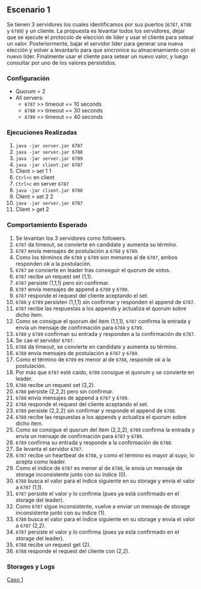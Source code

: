## Escenario 1
Se tienen 3 servidores los cuales identificamos por sus puertos (`6787`, `6788` y `6789`) y un cliente. La propuesta es levantar todos los servidores, dejar que se ejecute el protocolo de elección de líder y usar el cliente para setear un valor. Posteriormente, bajar el servidor líder para generar una nueva elección y volver a levantarlo para que sincronice su almacenamiento con el nuevo líder. Finalmente usar el cliente para setear un nuevo valor, y luego consultar por uno de los valores persistidos.

### Configuración
- Quorum = 2
- All servers:
  - `6787` >> timeout == 10 seconds
  - `6788` >> timeout == 30 seconds
  - `6789` >> timeout == 40 seconds

### Ejecuciones Realizadas
1) `java -jar server.jar 6787`
2) `java -jar server.jar 6788`
3) `java -jar server.jar 6789`
4) `java -jar client.jar 6787`
5) Client > set 1 1
6) `Ctrl+c` en client
7) `Ctrl+c` en server `6787`
8) `java -jar client.jar 6788`
9) Client > set 2 2
10) `java -jar server.jar 6787`
11) Client > get 2

### Comportamiento Esperado
1) Se levantan los 3 servidores como followers.
2) `6787` da timeout, se convierte en candidate y aumenta su término.
3) `6787` envía mensajes de postulación a `6788` y `6789`.
4) Como los términos de `6788` y `6789` son menores al de `6787`, ambos responden ok a la postulación.
5) `6787` se convierte en leader tras conseguir el quorum de votos.
6) `6787` recibe un request set (1,1).
7) `6787` persiste (1,1,1) pero sin confirmar.
8) `6787` envía mensajes de append a `6788` y `6789`.
9) `6787` responde el request del cliente aceptando el set.
10) `6788` y `6789` persisten (1,1,1) sin confirmar y responden el append de `6787`.
11) `6787` recibe las respuestas a los appends y actualiza el quorum sobre dicho ítem.
12) Como se consigue el quorum del item (1,1,1), `6787` confirma la entrada y envía un mensaje de confirmación para `6788` y `6789`.
13) `6788` y `6789` confirman su entrada y responden a la confirmación de `6787`.
14) Se cae el servidor `6787`.
15) `6788` da timeout, se convierte en candidate y aumenta su término.
16) `6788` envía mensajes de postulación a `6787` y `6789`.
17) Como el término de `6789` es menor al de `6788`, responde ok a la postulación.
18) Por más que `6787` esté caído, `6788` consigue el quorum y se convierte en leader.
19) `6788` recibe un request set (2,2).
20) `6788` persiste (2,2,2) pero sin confirmar.
21) `6788` envía mensajes de append a `6787` y `6789`.
22) `6788` responde el request del cliente aceptando el set.
23) `6789` persiste (2,2,2) sin confirmar y responde el append de `6788`.
24) `6788` recibe las respuestas a los appends y actualiza el quorum sobre dicho ítem.
25) Como se consigue el quorum del item (2,2,2), `6788` confirma la entrada y envía un mensaje de confirmación para `6787` y `6789`.
26) `6789` confirma su entrada y responde a la confirmación de `6788`.
27) Se levanta el servidor `6787`.
28) `6787` recibe un heartbeat de `6788`, y como el término es mayor al suyo, lo acepta como leader.
29) Como el índice de `6787` es menor al de `6788`, le envía un mensaje de storage inconsistente junto con su índice (0).
30) `6788` busca el valor para el índice siguiente en su storage y envía el valor a `6787` (1,1).
31) `6787` persiste el valor y lo confirma (pues ya está confirmado en el storage del leader).
32) Como `6787` sigue inconsistente, vuelve a enviar un mensaje de storage inconsistente junto con su índice (1).
33) `6788` busca el valor para el índice siguiente en su storage y envía el valor a `6787` (2,2).
34) `6787` persiste el valor y lo confirma (pues ya está confirmado en el storage del leader).
35) `6788` recibe un request get (2).
36) `6788` responde el request del cliente con (2,2).

### Storages y Logs
[Caso 1](../../textFiles/ejemplos/Caso%201)